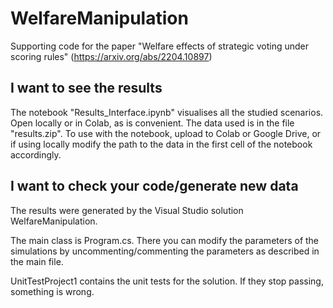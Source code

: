 # WelfareManipulation
Supporting code for the paper "Welfare effects of strategic voting under scoring rules"
(https://arxiv.org/abs/2204.10897)

## I want to see the results
The notebook "Results_Interface.ipynb" visualises all the studied scenarios. Open locally or in Colab, as is convenient. The data used is in the file "results.zip". To use with the notebook, upload to Colab or Google Drive, or if using locally modify the path to the data in the first cell of the notebook accordingly.

## I want to check your code/generate new data
The results were generated by the Visual Studio solution WelfareManipulation.

The main class is Program.cs. There you can modify the parameters of the simulations by uncommenting/commenting the parameters as described in the main file.

UnitTestProject1 contains the unit tests for the solution. If they stop passing, something is wrong.
